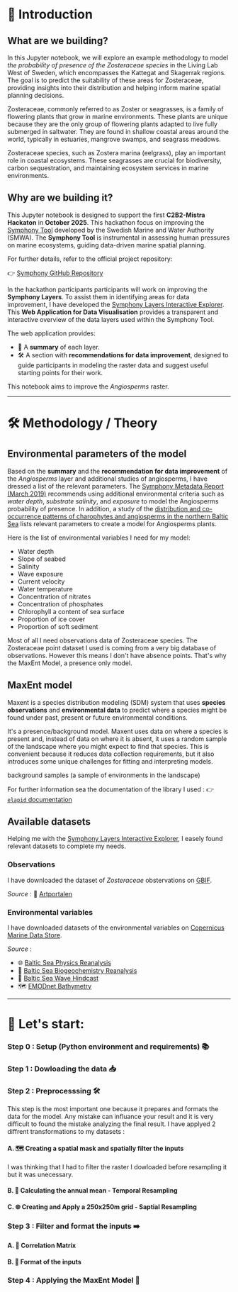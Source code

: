# 🌿 Introduction 

## What are we building?


In this Jupyter notebook, we will explore an example methodology to model *the probability of presence of the Zosteraceae species* in the Living Lab West of Sweden, which encompasses the Kattegat and Skagerrak regions. The goal is to predict the suitability of these areas for Zosteraceae, providing insights into their distribution and helping inform marine spatial planning decisions. 

Zosteraceae, commonly referred to as Zoster or seagrasses, is a family of flowering plants that grow in marine environments. These plants are unique because they are the only group of flowering plants adapted to live fully submerged in saltwater. They are found in shallow coastal areas around the world, typically in estuaries, mangrove swamps, and seagrass meadows.

Zosteraceae species, such as Zostera marina (eelgrass), play an important role in coastal ecosystems. These seagrasses are crucial for biodiversity, carbon sequestration, and maintaining ecosystem services in marine environments.

## Why are we building it?

This Jupyter notebook is designed to support the first **C2B2-Mistra Hackaton** in **October 2025**. This hackathon focus on improving the [Symphony Tool](https://www.havochvatten.se/en/eu-and-international/marine-spatial-planning/swedish-marine-spatial-planning/the-marine-spatial-planning-process/development-of-plan-proposals/symphony---a-tool-for-ecosystem-based-marine-spatial-planning.html) developed by the Swedish Marine and Water Authority (SMWA). The **Symphony Tool** is instrumental in assessing human pressures on marine ecosystems, guiding data-driven marine spatial planning.

For further details, refer to the official project repository:

👉 [Symphony GitHub Repository](https://github.com/Mistra-C2B2/MSP-Symphony)

In the hackathon participants participants will work on improving the **Symphony Layers**. To assist them in identifying areas for data improvement, I have developed the [Symphony Layers Interactive Explorer](https://mistra-c2b2-symphony-layers-interactive-explorer-interface.streamlit.app/). This **Web Application for Data Visualisation** provides a transparent and interactive overview of the data layers used within the Symphony Tool.

The web application provides:
- 📑 A **summary** of each layer. 
- 🛠️ A section with **recommendations for data improvement**, designed to guide participants in modeling the raster data and suggest useful starting points for their work.

This notebook aims to improve the *Angiosperms* raster.
_____


# 🛠️ Methodology / Theory

## Environmental parameters of the model

Based on the **summary** and the **recommendation for data improvement** of the *Angiosperms* layer and additional studies of angiosperms, I have dressed a list of the relevant parameters. The [Symphony Metadata Report (March 2019)](https://github.com/Mistra-C2B2/Symphony-Layers-Interactive-Explorer/blob/main/Symphony%20Metadata%20March%202019.pdf) recommends using additional environmental criteria such as *water depth*, *substrate salinity*, and *exposure* to model the Angiosperms probability of presence.  In addition, a study of the [distribution and co-occurrence patterns of charophytes and angiosperms in the northern Baltic Sea](https://www.nature.com/articles/s41598-023-47176-8) lists relevant parameters to create a model for Angiosperms plants. 

Here is the list of environmental variables I need for my model:
- Water depth
- Slope of seabed
- Salinity 
- Wave exposure
- Current velocity
- Water temperature
- Concentration of nitrates
- Concentration of phosphates
- Chlorophyll a content of sea surface
- Proportion of ice cover
- Proportion of soft sediment

Most of all I need observations data of Zosteraceae species. The Zosteraceae point dataset I used is coming from a very big database of observations. However this means I don't have absence points. That's why the MaxEnt Model, a presence only model.

## MaxEnt model

Maxent is a species distribution modeling (SDM) system that uses **species observations** and **environmental data** to predict where a species might be found under past, present or future environmental conditions.

It's a presence/background model. Maxent uses data on where a species is present and, instead of data on where it is absent, it uses a random sample of the landscape where you might expect to find that species. This is convenient because it reduces data collection requirements, but it also introduces some unique challenges for fitting and interpreting models.

background samples (a sample of environments in the landscape) 

For further information sea the documentation of the library I used :
👉 [`elapid` documentation](https://earth-chris.github.io/elapid/sdm/maxent/)

## Available datasets

Helping me with the [Symphony Layers Interactive Explorer](https://mistra-c2b2-symphony-layers-interactive-explorer-interface.streamlit.app/), I easely found relevant datasets to complete my needs.

### Observations

I have downloaded the dataset of *Zosteraceae* obstervations on [GBIF](https://www.gbif.org).

*Source* : 🌱 [Artportalen](https://www.gbif.org/dataset/38b4c89f-584c-41bb-bd8f-cd1def33e92f)

### Environmental variables

I have downloaded datasets of the environmental variables on [Copernicus Marine Data Store](https://data.marine.copernicus.eu/products).

*Source* : 

- 🌐 [Baltic Sea Physics Reanalysis](https://data.marine.copernicus.eu/product/BALTICSEA_MULTIYEAR_PHY_003_011/description)
- 🧪 [Baltic Sea Biogeochemistry Reanalysis](https://data.marine.copernicus.eu/product/BALTICSEA_MULTIYEAR_BGC_003_012/description)
- 🌊 [Baltic Sea Wave Hindcast](https://data.marine.copernicus.eu/product/BALTICSEA_MULTIYEAR_WAV_003_015/description)
- 🗺️ [EMODnet Bathymetry](https://emodnet.ec.europa.eu/en/bathymetry)





_____

# 🚀 Let's start:

### **Step 0** : Setup (Python environment and requirements) 📚


### **Step 1** : Dowloading the data 📥


### **Step 2** : Preprocesssing 🛠️

This step is the most important one because it prepares and formats the data for the model. Any mistake can influance your result and it is very difficult to found the mistake analyzing the final result. I have applyed 2 diffrent transformations to my datasets :
#### A. 🗺️ Creating a spatial mask and spatially filter the inputs

I was thinking that I had to filter the raster I dowloaded before resampling it but it was unecessary. 

#### B. 📅 Calculating the annual mean - Temporal Resampling

#### C. 🌐 Creating and Apply a 250x250m grid - Saptial Resampling



### **Step 3** : Filter and format the inputs ➡️

#### A. 🔢 Correlation Matrix

#### B. 📄 Format of the inputs

### **Step 4** : Applying the MaxEnt Model 🚀
